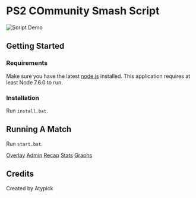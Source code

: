 # PS2 COmmunity Smash Script

![Script Demo](https://www.youtube.com/watch?v=BG4qZ6DZ6q4)

## Getting Started

### Requirements

Make sure you have the latest [node.js](https://nodejs.org/en/) installed. This application requires at least Node 7.6.0 to run.

### Installation

Run `install.bat`.

## Running A Match

Run `start.bat`.

[Overlay](http://localhost:3000/)
[Admin](http://localhost:3000/admin)
[Recap](http://localhost:3000/recap)
[Stats](http://localhost:3000/stats)
[Graphs](http://localhost:3000/graphs)

## Credits

Created by Atypick
